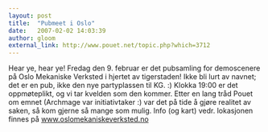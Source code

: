 ```yaml
---
layout: post
title:  "Pubmeet i Oslo"
date:   2007-02-02 14:03:39
author: gloom
external_link: http://www.pouet.net/topic.php?which=3712
---
```

Hear ye, hear ye! Fredag den 9. februar er det pubsamling for
demoscenere på Oslo Mekaniske Verksted i hjertet av tigerstaden! Ikke
bli lurt av navnet; det er en pub, ikke den nye partyplassen til KG. :)
Klokka 19:00 er det oppmøteplikt, og vi tar kvelden som den kommer.
Etter en lang tråd Pouet om emnet (Archmage var initiativtaker :) var
det på tide å gjøre realitet av saken, så kom gjerne så mange som mulig.
Info (og kart) vedr. lokasjonen finnes på www.oslomekaniskeverksted.no

